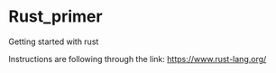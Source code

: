 # Rust_primer
Getting started with rust 


Instructions are following through the link: https://www.rust-lang.org/
